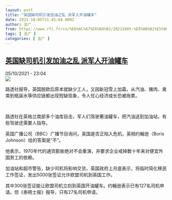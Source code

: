 ```yaml
---
layout: post
title: "英国缺司机引发加油之乱 派军人开油罐车"
date: 2021-10-05T21:45:04.000Z
author: 法广
from: https://www.rfi.fr/cn/%E6%AC%A7%E6%B4%B2/20211005-%E8%8B%B1%E5%9B%BD%E7%BC%BA%E5%8F%B8%E6%9C%BA%E5%BC%95%E5%8F%91%E5%8A%A0%E6%B2%B9%E4%B9%8B%E4%B9%B1-%E6%B4%BE%E5%86%9B%E4%BA%BA%E5%BC%80%E6%B2%B9%E7%BD%90%E8%BD%A6
tags: [ 法广 ]
categories: [ 法广 ]
---
```

<!--1633470304000-->
[英国缺司机引发加油之乱 派军人开油罐车](https://www.rfi.fr/cn/%E6%AC%A7%E6%B4%B2/20211005-%E8%8B%B1%E5%9B%BD%E7%BC%BA%E5%8F%B8%E6%9C%BA%E5%BC%95%E5%8F%91%E5%8A%A0%E6%B2%B9%E4%B9%8B%E4%B9%B1-%E6%B4%BE%E5%86%9B%E4%BA%BA%E5%BC%80%E6%B2%B9%E7%BD%90%E8%BD%A6)
------

<div>
<div>05/10/2021 - 23:04</div><img src="https://s.rfi.fr/media/display/bf78eab8-261f-11ec-8221-005056a90284/59c53dc_21461378-095369.png"><div >                    <p>路透社报导，英国脱欧后原本就缺少工人，又因新冠雪上加霜，从汽油、猪肉、禽类到瓶装水等供应链都出现短缺现象，令人忧心经济成长恐被拖累。</p><p> </p><p>路透社在英格兰南部多个油库目击，军人们驾驶著油罐车，把汽油送到加油站，有些驾驶还需要人指导。</p><p>英国广播公司（BBC）广播节目询问，英国是否正陷入危机，英相约翰逊（Boris Johnson）给的答案是“不”。</p><p>他表示，1970年代的通货膨胀绝对不会重演，并要求企业戒掉数十年来对便宜外国劳工的依赖。</p><p>加油站和超市警告，缺少司机将影响交货。英国政府上月底表示，将临时简化移民工作签证，发出5000张签证允许欧盟司机到英国工作。</p><p>其中300张签证能让欧盟司机立刻到英国开油罐车。约翰逊表示已有127名司机申请。但《泰晤士报》报导，只有27名司机申请。</p>                                            <div data-selfpromo-newsletter>    </div>    <div data-selfpromo-app>    </div>                </div>
</div>

